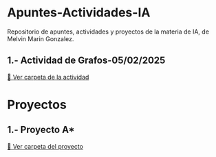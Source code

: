 # Apuntes-Actividades-IA
Repositorio de apuntes, actividades y proyectos de la materia de IA, de Melvin Marin Gonzalez.
## 1.- Actividad de Grafos-05/02/2025
[📂 Ver carpeta de la actividad](./Actividades%20en%20clase/Ejercicio_Grafos/)

# Proyectos
## 1.- Proyecto A* 
[📂 Ver carpeta del proyecto](./Proyectos/asterisco/)
